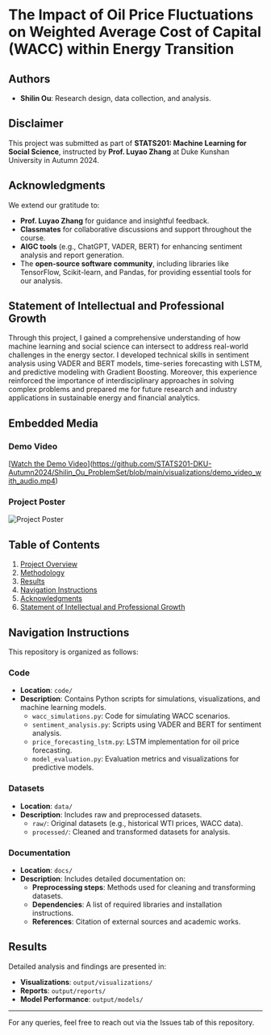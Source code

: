 
# The Impact of Oil Price Fluctuations on Weighted Average Cost of Capital (WACC) within Energy Transition

## Authors
- **Shilin Ou**: Research design, data collection, and analysis.


## Disclaimer
This project was submitted as part of **STATS201: Machine Learning for Social Science**, instructed by **Prof. Luyao Zhang** at Duke Kunshan University in Autumn 2024.

## Acknowledgments
We extend our gratitude to:
- **Prof. Luyao Zhang** for guidance and insightful feedback.
- **Classmates** for collaborative discussions and support throughout the course.
- **AIGC tools** (e.g., ChatGPT, VADER, BERT) for enhancing sentiment analysis and report generation.
- The **open-source software community**, including libraries like TensorFlow, Scikit-learn, and Pandas, for providing essential tools for our analysis.

## Statement of Intellectual and Professional Growth
Through this project, I gained a comprehensive understanding of how machine learning and social science can intersect to address real-world challenges in the energy sector. I developed technical skills in sentiment analysis using VADER and BERT models, time-series forecasting with LSTM, and predictive modeling with Gradient Boosting. Moreover, this experience reinforced the importance of interdisciplinary approaches in solving complex problems and prepared me for future research and industry applications in sustainable energy and financial analytics.

## Embedded Media
### Demo Video
[[Watch the Demo Video](<link-to-demo-video>)](https://github.com/STATS201-DKU-Autumn2024/Shilin_Ou_ProblemSet/blob/main/visualizations/demo_video_with_audio.mp4)

### Project Poster
![Project Poster](<link-to-poster-image>)

## Table of Contents
1. [Project Overview](#project-overview)
2. [Methodology](#methodology)
3. [Results](#results)
4. [Navigation Instructions](#navigation-instructions)
5. [Acknowledgments](#acknowledgments)
6. [Statement of Intellectual and Professional Growth](#statement-of-intellectual-and-professional-growth)

## Navigation Instructions
This repository is organized as follows:

### Code
- **Location**: `code/`
- **Description**: Contains Python scripts for simulations, visualizations, and machine learning models.
  - `wacc_simulations.py`: Code for simulating WACC scenarios.
  - `sentiment_analysis.py`: Scripts using VADER and BERT for sentiment analysis.
  - `price_forecasting_lstm.py`: LSTM implementation for oil price forecasting.
  - `model_evaluation.py`: Evaluation metrics and visualizations for predictive models.

### Datasets
- **Location**: `data/`
- **Description**: Includes raw and preprocessed datasets.
  - `raw/`: Original datasets (e.g., historical WTI prices, WACC data).
  - `processed/`: Cleaned and transformed datasets for analysis.

### Documentation
- **Location**: `docs/`
- **Description**: Includes detailed documentation on:
  - **Preprocessing steps**: Methods used for cleaning and transforming datasets.
  - **Dependencies**: A list of required libraries and installation instructions.
  - **References**: Citation of external sources and academic works.

## Results
Detailed analysis and findings are presented in:
- **Visualizations**: `output/visualizations/`
- **Reports**: `output/reports/`
- **Model Performance**: `output/models/`

---
For any queries, feel free to reach out via the Issues tab of this repository.
